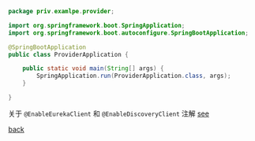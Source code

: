 ```Java
package priv.examlpe.provider;

import org.springframework.boot.SpringApplication;
import org.springframework.boot.autoconfigure.SpringBootApplication;

@SpringBootApplication
public class ProviderApplication {

    public static void main(String[] args) {
        SpringApplication.run(ProviderApplication.class, args);
    }

}
```

关于 `@EnableEurekaClient` 和 `@EnableDiscoveryClient` 注解 [see](6/1.md)  

[back](../4.md)  
